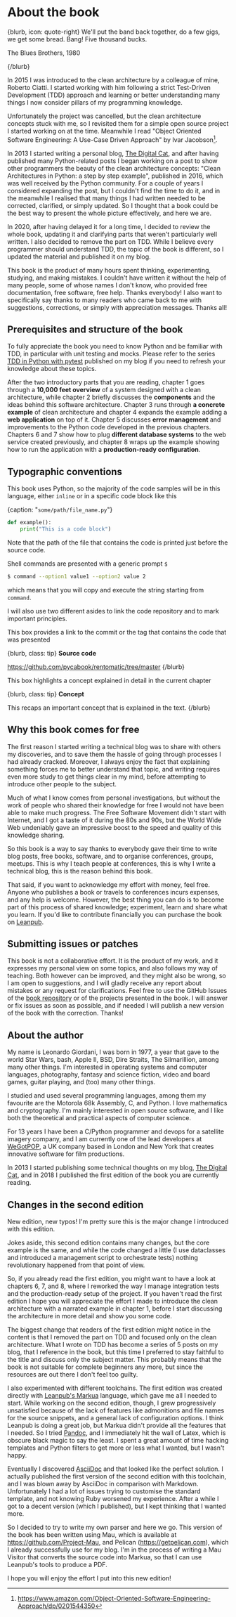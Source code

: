# About the book

{blurb, icon: quote-right}
We'll put the band back together, do a few gigs, we get some bread. Bang! Five thousand bucks.

The Blues Brothers, 1980

{/blurb}


In 2015 I was introduced to the clean architecture by a colleague of mine, Roberto Ciatti. I started working with him following a strict Test-Driven Development (TDD) approach and learning or better understanding many things I now consider pillars of my programming knowledge.

Unfortunately the project was cancelled, but the clean architecture concepts stuck with me, so I revisited them for a simple open source project I started working on at the time. Meanwhile I read "Object Oriented Software Engineering: A Use-Case Driven Approach" by Ivar Jacobson[^footnote_fr-75941d00-1].

In 2013 I started writing a personal blog, [The Digital Cat](https://www.thedigitalcatonline.com/), and after having published many Python-related posts I began working on a post to show other programmers the beauty of the clean architecture concepts: "Clean Architectures in Python: a step by step example", published in 2016, which was well received by the Python community. For a couple of years I considered expanding the post, but I couldn't find the time to do it, and in the meanwhile I realised that many things I had written needed to be corrected, clarified, or simply updated. So I thought that a book could be the best way to present the whole picture effectively, and here we are.

In 2020, after having delayed it for a long time, I decided to review the whole book, updating it and clarifying parts that weren't particularly well written. I also decided to remove the part on TDD. While I believe every programmer should understand TDD, the topic of the book is different, so I updated the material and published it on my blog.

This book is the product of many hours spent thinking, experimenting, studying, and making mistakes. I couldn't have written it without the help of many people, some of whose names I don't know, who provided free documentation, free software, free help. Thanks everybody! I also want to specifically say thanks to many readers who came back to me with suggestions, corrections, or simply with appreciation messages. Thanks all!

## Prerequisites and structure of the book

To fully appreciate the book you need to know Python and be familiar with TDD, in particular with unit testing and mocks. Please refer to the series [TDD in Python with pytest](https://www.thedigitalcatonline.com/blog/2020/09/10/tdd-in-python-with-pytest-part-1/) published on my blog if you need to refresh your knowledge about these topics.

After the two introductory parts that you are reading, chapter 1 goes through a **10,000 feet overview** of a system designed with a  clean architecture, while chapter 2 briefly discusses the **components** and the ideas behind this software architecture. Chapter 3 runs through **a concrete example** of clean architecture and chapter 4 expands the example adding a **web application** on top of it. Chapter 5 discusses **error management** and improvements to the Python code developed in the previous chapters. Chapters 6 and 7 show how to plug **different database systems** to the web service created previously, and chapter 8 wraps up the example showing how to run the application with a **production-ready configuration**.

## Typographic conventions

This book uses Python, so the majority of the code samples will be in this language, either `inline` or in a specific code block like this

{caption: "`some/path/file_name.py`"}
``` python
def example():
    print("This is a code block")
```
Note that the path of the file that contains the code is printed just before the source code.

Shell commands are presented with a generic prompt `$`

``` bash
$ command --option1 value1 --option2 value 2
```
which means that you will copy and execute the string starting from `command`.

I will also use two different asides to link the code repository and to mark important principles.

This box provides a link to the commit or the tag that contains the code that was presented

{blurb, class: tip}
**Source code**

<https://github.com/pycabook/rentomatic/tree/master>
{/blurb}


This box highlights a concept explained in detail in the current chapter

{blurb, class: tip}
**Concept**

This recaps an important concept that is explained in the text.
{/blurb}


## Why this book comes for free

The first reason I started writing a technical blog was to share with others my discoveries, and to save them the hassle of going through processes I had already cracked. Moreover, I always enjoy the fact that explaining something forces me to better understand that topic, and writing requires even more study to get things clear in my mind, before attempting to introduce other people to the subject.

Much of what I know comes from personal investigations, but without the work of people who shared their knowledge for free I would not have been able to make much progress. The Free Software Movement didn't start with Internet, and I got a taste of it during the 80s and 90s, but the World Wide Web undeniably gave an impressive boost to the speed and quality of this knowledge sharing.

So this book is a way to say thanks to everybody gave their time to write blog posts, free books, software, and to organise conferences, groups, meetups. This is why I teach people at conferences, this is why I write a technical blog, this is the reason behind this book.

That said, if you want to acknowledge my effort with money, feel free. Anyone who publishes a book or travels to conferences incurs expenses, and any help is welcome. However, the best thing you can do is to become part of this process of shared knowledge; experiment, learn and share what you learn. If you'd like to contribute financially you can purchase the book on [Leanpub](https://leanpub.com/clean-architectures-in-python).

## Submitting issues or patches

This book is not a collaborative effort. It is the product of my work, and it expresses my personal view on some topics, and also follows my way of teaching. Both however can be improved, and they might also be wrong, so I am open to suggestions, and I will gladly receive any report about mistakes or any request for clarifications. Feel free to use the GitHub Issues of the [book repository](https://github.com/pycabook/pycabook/issues) or of the projects presented in the book. I will answer or fix issues as soon as possible, and if needed I will publish a new version of the book with the correction. Thanks!

## About the author

My name is Leonardo Giordani, I was born in 1977, a year that gave to the world Star Wars, bash, Apple II, BSD, Dire Straits, The Silmarillion, among many other things. I'm interested in operating systems and computer languages, photography, fantasy and science fiction, video and board games, guitar playing, and (too) many other things.

I studied and used several programming languages, among them my favourite are the Motorola 68k Assembly, C, and Python. I love mathematics and cryptography. I'm mainly interested in open source software, and I like both the theoretical and practical aspects of computer science.

For 13 years I have been a C/Python programmer and devops for a satellite imagery company, and I am currently one of the lead developers at [WeGotPOP](https://www.wegotpop.com), a UK company based in London and New York that creates innovative software for film productions.

In 2013 I started publishing some technical thoughts on my blog, [The Digital Cat](https://www.thedigitalcatonline.com), and in 2018 I published the first edition of the book you are currently reading.

## Changes in the second edition

New edition, new typos! I'm pretty sure this is the major change I introduced with this edition.

Jokes aside, this second edition contains many changes, but the core example is the same, and while the code changed a little (I use dataclasses and introduced a management script to orchestrate tests) nothing revolutionary happened from that point of view.

So, if you already read the first edition, you might want to have a look at chapters 6, 7, and 8, where I reworked the way I manage integration tests and the production-ready setup of the project. If you haven't read the first edition I hope you will appreciate the effort I made to introduce the clean architecture with a narrated example in chapter 1, before I start discussing the architecture in more detail and show you some code.

The biggest change that readers of the first edition might notice in the content is that I removed the part on TDD and focused only on the clean architecture. What I wrote on TDD has become a series of 5 posts on my blog, that I reference in the book, but this time I preferred to stay faithful to the title and discuss only the subject matter. This probably means that the book is not suitable for complete beginners any more, but since the resources are out there I don't feel too guilty.

I also experimented with different toolchains. The first edition was created directly with [Leanpub's Markua](https://leanpub.com/markua/read) language, which gave me all I needed to start. While working on the second edition, though, I grew progressively unsatisfied because of the lack of features like admonitions and file names for the source snippets, and a general lack of configuration options. I think Leanpub is doing a great job, but Markua didn't provide all the features that I needed. So I tried [Pandoc](https://pandoc.org/), and I immediately hit the wall of Latex, which is obscure black magic to say the least. I spent a great amount of time hacking templates and Python filters to get more or less what I wanted, but I wasn't happy.

Eventually I discovered [AsciiDoc](https://asciidoc.org/) and that looked like the perfect solution. I actually published the first version of the second edition with this toolchain, and I was blown away by AsciiDoc in comparison with Markdown. Unfortunately I had a lot of issues trying to customise the standard template, and not knowing Ruby worsened my experience. After a while I got to a decent version (which I published), but I kept thinking that I wanted more.

So I decided to try to write my own parser and here we go. This version of the book has been written using Mau, which is available at <https://github.com/Project-Mau>, and Pelican (<https://getpelican.com>), which I already successfully use for my blog. I'm in the process of writing a Mau Visitor that converts the source code into Markua, so that I can use Leanpub's tools to produce a PDF.

I hope you will enjoy the effort I put into this new edition!

[^footnote_fr-75941d00-1]: <https://www.amazon.com/Object-Oriented-Software-Engineering-Approach/dp/0201544350>

